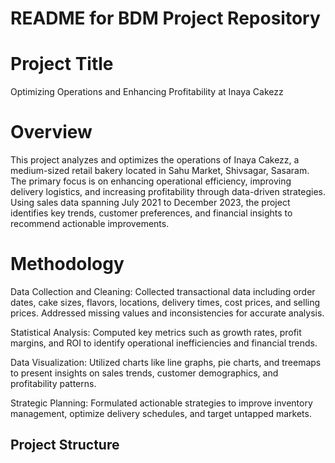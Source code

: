 # README for BDM Project Repository
# Project Title
Optimizing Operations and Enhancing Profitability at Inaya Cakezz
# Overview
This project analyzes and optimizes the operations of Inaya Cakezz, a medium-sized retail bakery located in Sahu Market, Shivsagar, Sasaram. The primary focus is on enhancing operational efficiency, improving delivery logistics, and increasing profitability through data-driven strategies. Using sales data spanning July 2021 to December 2023, the project identifies key trends, customer preferences, and financial insights to recommend actionable improvements.

# Methodology
Data Collection and Cleaning:
Collected transactional data including order dates, cake sizes, flavors, locations, delivery times, cost prices, and selling prices. Addressed missing values and inconsistencies for accurate analysis.

Statistical Analysis:
Computed key metrics such as growth rates, profit margins, and ROI to identify operational inefficiencies and financial trends.

Data Visualization:
Utilized charts like line graphs, pie charts, and treemaps to present insights on sales trends, customer demographics, and profitability patterns.

Strategic Planning:
Formulated actionable strategies to improve inventory management, optimize delivery schedules, and target untapped markets.

## Project Structure



